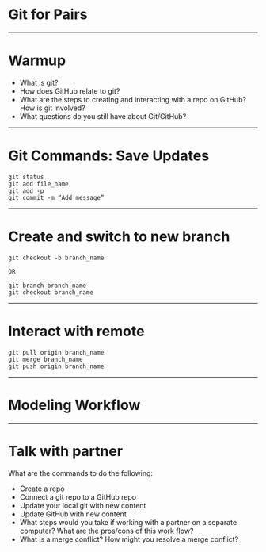 # Git for Pairs

---

# Warmup

* What is git?
* How does GitHub relate to git?
* What are the steps to creating and interacting with a repo on GitHub? How is git involved?
* What questions do you still have about Git/GitHub?

---

# Git Commands: Save Updates

```
git status
git add file_name
git add -p
git commit -m “Add message”
```

---

# Create and switch to new branch

```
git checkout -b branch_name

OR

git branch branch_name
git checkout branch_name
```

---

# Interact with remote

```
git pull origin branch_name
git merge branch_name
git push origin branch_name
```

---

# Modeling Workflow

---

# Talk with partner

What are the commands to do the following:
* Create a repo
* Connect a git repo to a GitHub repo
* Update your local git with new content
* Update GitHub with new content
* What steps would you take if working with a partner on a separate computer? What are the pros/cons of this work flow?
* What is a merge conflict? How might you resolve a merge conflict?
